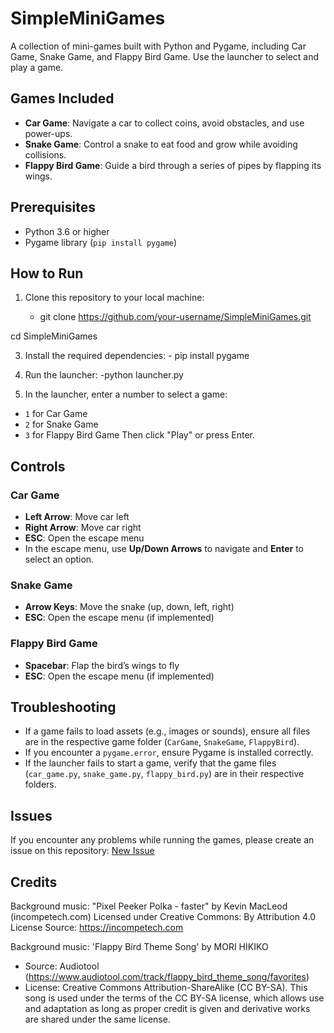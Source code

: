 # SimpleMiniGames

A collection of mini-games built with Python and Pygame, including Car Game, Snake Game, and Flappy Bird Game. Use the launcher to select and play a game.

## Games Included
- **Car Game**: Navigate a car to collect coins, avoid obstacles, and use power-ups.
- **Snake Game**: Control a snake to eat food and grow while avoiding collisions.
- **Flappy Bird Game**: Guide a bird through a series of pipes by flapping its wings.

## Prerequisites
- Python 3.6 or higher
- Pygame library (`pip install pygame`)

## How to Run
1. Clone this repository to your local machine:

      - git clone https://github.com/your-username/SimpleMiniGames.git

cd SimpleMiniGames

3. Install the required dependencies:
            -   pip install pygame

4. Run the launcher:
      -python launcher.py


5. In the launcher, enter a number to select a game:
- `1` for Car Game
- `2` for Snake Game
- `3` for Flappy Bird Game
Then click "Play" or press Enter.

## Controls
### Car Game
- **Left Arrow**: Move car left
- **Right Arrow**: Move car right
- **ESC**: Open the escape menu
- In the escape menu, use **Up/Down Arrows** to navigate and **Enter** to select an option.

### Snake Game
- **Arrow Keys**: Move the snake (up, down, left, right)
- **ESC**: Open the escape menu (if implemented)

### Flappy Bird Game
- **Spacebar**: Flap the bird’s wings to fly
- **ESC**: Open the escape menu (if implemented)

## Troubleshooting
- If a game fails to load assets (e.g., images or sounds), ensure all files are in the respective game folder (`CarGame`, `SnakeGame`, `FlappyBird`).
- If you encounter a `pygame.error`, ensure Pygame is installed correctly.
- If the launcher fails to start a game, verify that the game files (`car_game.py`, `snake_game.py`, `flappy_bird.py`) are in their respective folders.

## Issues
If you encounter any problems while running the games, please create an issue on this repository: [New Issue](https://github.com/R2Ksanu/SimpleMiniGames/issues/new)

## Credits
Background music: "Pixel Peeker Polka - faster" by Kevin MacLeod (incompetech.com)
Licensed under Creative Commons: By Attribution 4.0 License
Source: https://incompetech.com

Background music: 'Flappy Bird Theme Song' by MORI HIKIKO
- Source: Audiotool (https://www.audiotool.com/track/flappy_bird_theme_song/favorites)
- License: Creative Commons Attribution-ShareAlike (CC BY-SA). This song is used under the terms of the CC BY-SA license, which allows use and adaptation as long as proper credit is given and derivative works are shared under the same license.